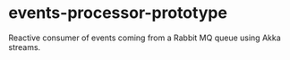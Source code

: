 events-processor-prototype
==========================

Reactive consumer of events coming from a Rabbit MQ queue using Akka streams.
